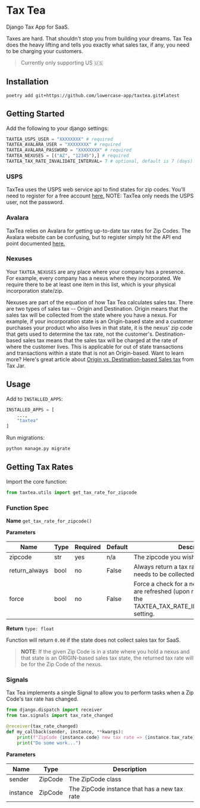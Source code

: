 # Tax Tea

Django Tax App for SaaS.

Taxes are hard. That shouldn't stop you from building your dreams. Tax Tea does the heavy lifting and tells you exactly what sales tax, if any, you need to be charging your customers.

> Currently only supporting US 🇺🇸

## Installation

```
poetry add git+https://github.com/lowercase-app/taxtea.git#latest
```

## Getting Started

Add the following to your django settings:

```python
TAXTEA_USPS_USER = "XXXXXXXX" # required
TAXTEA_AVALARA_USER = "XXXXXXXX" # required
TAXTEA_AVALARA_PASSWORD = "XXXXXXXX" # required
TAXTEA_NEXUSES = [("AZ", "12345"),] # required
TAXTEA_TAX_RATE_INVALIDATE_INTERVAL= 7 # optional, default is 7 (days)
```

### USPS

TaxTea uses the USPS web service api to find states for zip codes. You'll need to register for a free account [here.](https://www.usps.com/business/web-tools-apis/)
NOTE: TaxTea only needs the USPS user, not the password.

### Avalara

TaxTea relies on Avalara for getting up-to-date tax rates for Zip Codes. The Avalara website can be confusing, but to register simply hit the API end point documented [here.](https://developer.avalara.com/api-reference/avatax/rest/v2/methods/Free/RequestFreeTrial/)

### Nexuses

Your `TAXTEA_NEXUSES` are any place where your company has a presence. For example, every company has a nexus where they incorporated. We require there to be at least one item in this list, which is your physical incorporation state/zip.

Nexuses are part of the equation of how Tax Tea calculates sales tax. There are two types of sales tax -- Origin and Destination. Origin means that the sales tax will be collected from the state where you have a nexus. For example, if your incorporation state is an Origin-based state and a customer purchases your product who also lives in that state, it is the nexus' zip code that gets used to determine the tax rate, not the customer's.  Destination-based sales tax means that the sales tax will be charged at the rate of where the customer lives. This is applicable for out of state transactions and transactions within a state that is not an Origin-based. Want to learn more? Here's great article about [Origin vs. Destination-based Sales tax](https://blog.taxjar.com/charging-sales-tax-rates/) from Tax Jar.


## Usage

Add to `INSTALLED_APPS`:

```python
INSTALLED_APPS = [
	...,
	"taxtea"
]
```
Run migrations: 

```python
python manage.py migrate
```

## Getting Tax Rates

Import the core function:

```python
from taxtea.utils import get_tax_rate_for_zipcode
```
### Function Spec
**Name** `get_tax_rate_for_zipcode()`

**Parameters**

| Name          | Type | Required | Default | Description                                                                                                                          
|---------------|------|----------|---------|-------------|
| zipcode       | str  | yes      | n/a     | The zipcode you wish to look up                                                                                                        |
| return_always | bool | no       | False   | Always return a tax rate, even when no tax needs to be collected                                                                       |
| force         | bool | no       | False   | Force a check for a new tax rate. Tax rates are refreshed (upon request) according to the TAXTEA_TAX_RATE_INVALIDATE_INTERVAL setting. |

**Return** `type: float`

Function will return `0.00` if the state does not collect sales tax for SaaS. 
>**NOTE**: If the given Zip Code is in a state where you hold a nexus and that state is an ORIGIN-based sales tax state, the returned tax rate will be for the Zip Code of the nexus.


### Signals
Tax Tea implements a single Signal to allow you to perform tasks when a Zip Code's tax rate has changed.

```python
from django.dispatch import receiver
from tax.signals import tax_rate_changed

@receiver(tax_rate_changed)
def my_callback(sender, instance, **kwargs):
    print(f"ZipCode {instance.code} new tax rate => {instance.tax_rate}")
    print("Do some work...")
```

**Parameters**

| Name     | Type    | Description                                  |
|----------|---------|----------------------------------------------|
| sender   | ZipCode | The ZipCode class                            |
| instance | ZipCode | The ZipCode instance that has a new tax rate |

